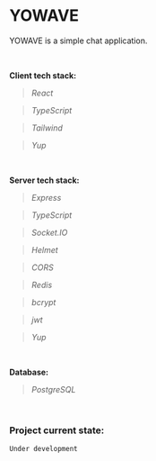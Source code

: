 # YOWAVE

YOWAVE is a simple chat application.

<br>

**Client tech stack:**
>*React*

>*TypeScript*

>*Tailwind*

>*Yup*

<br>

**Server tech stack:**
>*Express*

>*TypeScript*

>*Socket.IO*

>*Helmet*

>*CORS*

>*Redis*

>*bcrypt*

>*jwt*

>*Yup*

<br>

**Database:**
>*PostgreSQL*

<br>

### Project current state:
`Under development`
